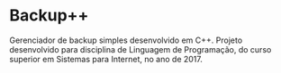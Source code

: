 # Backup++

Gerenciador de backup simples desenvolvido em C++. Projeto desenvolvido para disciplina de Linguagem de Programação, do curso superior em Sistemas para Internet, no ano de 2017.